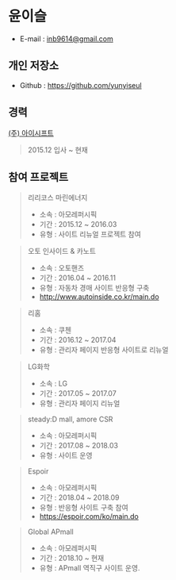 # 윤이슬
* E-mail : inb9614@gmail.com
## 개인 저장소
* Github : https://github.com/yunyiseul
## 경력
[(주) 아이시프트](<http://www.ishift.co.kr/>)
> 2015.12 입사 ~ 현재
## 참여 프로젝트
> 리리코스 마린에너지
> * 소속 : 아모레퍼시픽
> * 기간 : 2015.12 ~ 2016.03
> * 유형 : 사이트 리뉴얼 프로젝트 참여

> 오토 인사이드 & 카노트 
> * 소속 : 오토핸즈
> * 기간 : 2016.04 ~ 2016.11
> * 유형 : 자동차 경매 사이트 반응형 구축 
> * <http://www.autoinside.co.kr/main.do>

> 리홈 
> * 소속 : 쿠첸
> * 기간 : 2016.12 ~ 2017.04
> * 유형 : 관리자 페이지 반응형 사이트로 리뉴얼

> LG화학
> * 소속 : LG
> * 기간 : 2017.05 ~ 2017.07
> * 유형 : 관리자 페이지 리뉴얼

> steady:D mall, amore CSR  
> * 소속 : 아모레퍼시픽
> * 기간 : 2017.08 ~ 2018.03
> * 유형 : 사이트 운영

> Espoir
> * 소속 : 아모레퍼시픽
> * 기간 : 2018.04 ~ 2018.09
> * 유형 : 반응형 사이트 구축 참여
> * <https://espoir.com/ko/main.do>

> Global APmall
> * 소속 : 아모레퍼시픽
> * 기간 : 2018.10 ~ 현재
> * 유형 : APmall 역직구 사이트 운영.
